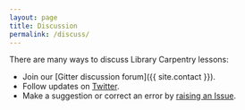 ```yaml
---
layout: page
title: Discussion
permalink: /discuss/
---
```

There are many ways to discuss Library Carpentry lessons:

- Join our [Gitter discussion forum]({{ site.contact }}).
- Follow updates on [Twitter](https://twitter.com/LibCarpentry).
- Make a suggestion or correct an error by [raising an Issue](https://github.com/data-lessons/library-git/issues).
